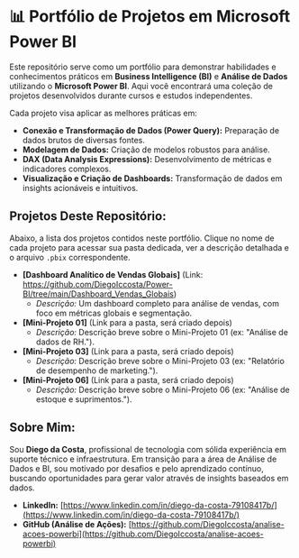# 📊 Portfólio de Projetos em Microsoft Power BI

Este repositório serve como um portfólio para demonstrar habilidades e conhecimentos práticos em **Business Intelligence (BI)** e **Análise de Dados** utilizando o **Microsoft Power BI**. Aqui você encontrará uma coleção de projetos desenvolvidos durante cursos e estudos independentes.

Cada projeto visa aplicar as melhores práticas em:
* **Conexão e Transformação de Dados (Power Query):** Preparação de dados brutos de diversas fontes.
* **Modelagem de Dados:** Criação de modelos robustos para análise.
* **DAX (Data Analysis Expressions):** Desenvolvimento de métricas e indicadores complexos.
* **Visualização e Criação de Dashboards:** Transformação de dados em insights acionáveis e intuitivos.

## Projetos Deste Repositório:

Abaixo, a lista dos projetos contidos neste portfólio. Clique no nome de cada projeto para acessar sua pasta dedicada, ver a descrição detalhada e o arquivo `.pbix` correspondente.

* **[Dashboard Analítico de Vendas Globais]** (Link: https://github.com/DiegoIccosta/Power-BI/tree/main/Dashboard_Vendas_Globais)
    * *Descrição:* Um dashboard completo para análise de vendas, com foco em métricas globais e segmentação.
* **[Mini-Projeto 01]** (Link para a pasta, será criado depois)
    * *Descrição:* Descrição breve sobre o Mini-Projeto 01 (ex: "Análise de dados de RH.").
* **[Mini-Projeto 03]** (Link para a pasta, será criado depois)
    * *Descrição:* Descrição breve sobre o Mini-Projeto 03 (ex: "Relatório de desempenho de marketing.").
* **[Mini-Projeto 06]** (Link para a pasta, será criado depois)
    * *Descrição:* Descrição breve sobre o Mini-Projeto 06 (ex: "Análise de estoque e suprimentos.").



## Sobre Mim:

Sou **Diego da Costa**, profissional de tecnologia com sólida experiência em suporte técnico e infraestrutura. Em transição para a área de Análise de Dados e BI, sou motivado por desafios e pelo aprendizado contínuo, buscando oportunidades para gerar valor através de insights baseados em dados.

* **LinkedIn:** [https://www.linkedin.com/in/diego-da-costa-79108417b/](https://www.linkedin.com/in/diego-da-costa-79108417b/)
* **GitHub (Análise de Ações):** [https://github.com/DiegoIccosta/analise-acoes-powerbi](https://github.com/DiegoIccosta/analise-acoes-powerbi)
